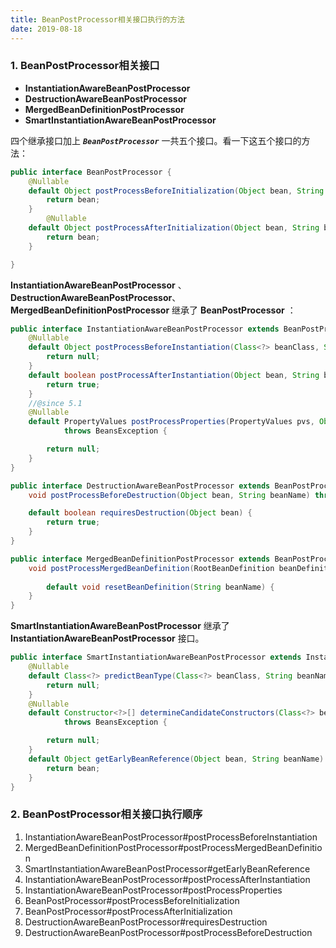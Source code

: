 ```yaml
---
title: BeanPostProcessor相关接口执行的方法
date: 2019-08-18 
---
```

### 1. BeanPostProcessor相关接口
- **InstantiationAwareBeanPostProcessor**
- **DestructionAwareBeanPostProcessor**
- **MergedBeanDefinitionPostProcessor**
- **SmartInstantiationAwareBeanPostProcessor**

四个继承接口加上 ***`BeanPostProcessor`*** 一共五个接口。看一下这五个接口的方法：

```java
public interface BeanPostProcessor {
	@Nullable
	default Object postProcessBeforeInitialization(Object bean, String beanName) throws BeansException {
		return bean;
	}
		@Nullable
	default Object postProcessAfterInitialization(Object bean, String beanName) throws BeansException {
		return bean;
	}

}
```
**InstantiationAwareBeanPostProcessor** 、 **DestructionAwareBeanPostProcessor**、  **MergedBeanDefinitionPostProcessor** 继承了 **BeanPostProcessor** ：

```java
public interface InstantiationAwareBeanPostProcessor extends BeanPostProcessor {
    @Nullable
	default Object postProcessBeforeInstantiation(Class<?> beanClass, String beanName) throws BeansException {
		return null;
	}
	default boolean postProcessAfterInstantiation(Object bean, String beanName) throws BeansException {
		return true;
	}
	//@since 5.1
	@Nullable
	default PropertyValues postProcessProperties(PropertyValues pvs, Object bean, String beanName)
			throws BeansException {

		return null;
	}
}
```

```java
public interface DestructionAwareBeanPostProcessor extends BeanPostProcessor {
    void postProcessBeforeDestruction(Object bean, String beanName) throws BeansException;

    default boolean requiresDestruction(Object bean) {
		return true;
	}
}
```

```java
public interface MergedBeanDefinitionPostProcessor extends BeanPostProcessor {
	void postProcessMergedBeanDefinition(RootBeanDefinition beanDefinition, Class<?> beanType, String beanName);
	
		default void resetBeanDefinition(String beanName) {
	}
}
```
**SmartInstantiationAwareBeanPostProcessor** 继承了 **InstantiationAwareBeanPostProcessor** 接口。

```java
public interface SmartInstantiationAwareBeanPostProcessor extends InstantiationAwareBeanPostProcessor {
	@Nullable
	default Class<?> predictBeanType(Class<?> beanClass, String beanName) throws BeansException {
		return null;
	}
	@Nullable
	default Constructor<?>[] determineCandidateConstructors(Class<?> beanClass, String beanName)
			throws BeansException {

		return null;
	}
	default Object getEarlyBeanReference(Object bean, String beanName) throws BeansException {
		return bean;
	}
}
```

### 2. BeanPostProcessor相关接口执行顺序
1. InstantiationAwareBeanPostProcessor#postProcessBeforeInstantiation
2. MergedBeanDefinitionPostProcessor#postProcessMergedBeanDefinition
3. SmartInstantiationAwareBeanPostProcessor#getEarlyBeanReference
3. InstantiationAwareBeanPostProcessor#postProcessAfterInstantiation
4. InstantiationAwareBeanPostProcessor#postProcessProperties
5. BeanPostProcessor#postProcessBeforeInitialization
6. BeanPostProcessor#postProcessAfterInitialization
7. DestructionAwareBeanPostProcessor#requiresDestruction
8. DestructionAwareBeanPostProcessor#postProcessBeforeDestruction